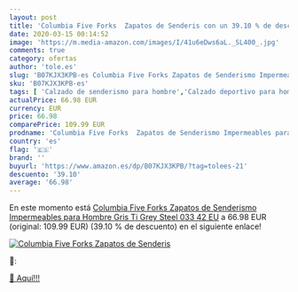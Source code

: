 ```yaml
---
layout: post
title: 'Columbia Five Forks  Zapatos de Senderis con un 39.10 % de descuento'
date: 2020-03-15 00:14:52
image: 'https://m.media-amazon.com/images/I/41u6eDws6aL._SL400_.jpg'
comments: true
category: ofertas
author: 'tole.es'
slug: 'B07KJX3KPB-es Columbia Five Forks Zapatos de Senderismo Impermeables...'
sku: 'B07KJX3KPB-es'
tags: [ 'Calzado de senderismo para hombre','Calzado deportivo para hombre','Chanclas y sandalias de piscina para hombre','Zapatillas de senderismo para hombre','Zapatillas y calzado deportivo para hombre','Zapatos','Zapatos para hombre','Zapatos y complementos','zapatos', ]
actualPrice: 66.98 EUR
currency: EUR
price: 66.98
comparePrice: 109.99 EUR
prodname: 'Columbia Five Forks  Zapatos de Senderismo Impermeables para Hombre  Gris  Ti Grey Steel  033   42 EU'
country: 'es'
flag: '🇪🇸'
brand: ''
buyurl: 'https://www.amazon.es/dp/B07KJX3KPB/?tag=tolees-21'
descuento: '39.10'
average: '66.98'
---
```


En este momento está [Columbia Five Forks  Zapatos de Senderismo Impermeables para Hombre  Gris  Ti Grey Steel  033   42 EU](https://www.amazon.es/dp/B07KJX3KPB/?tag=tolees-21) a 66.98 EUR (original: 109.99 EUR) (39.10 %  de descuento) en el siguiente enlace!

[![Columbia Five Forks  Zapatos de Senderis](https://m.media-amazon.com/images/I/41u6eDws6aL._SL400_.jpg)](https://www.amazon.es/dp/B07KJX3KPB/?tag=tolees-21)

🔎:


[🛒 Aquí!!!](https://www.amazon.es/dp/B07KJX3KPB/?tag=tolees-21)
